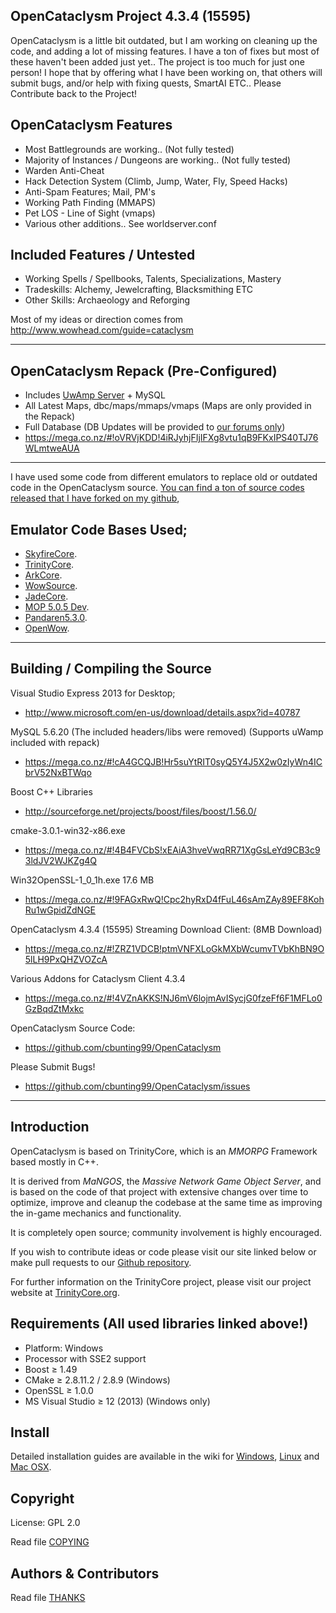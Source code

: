 ## OpenCataclysm Project 4.3.4 (15595)
OpenCataclysm is a little bit outdated, but I am working on cleaning up the code, 
and adding a lot of missing features. I have a ton of fixes but most of these 
haven't been added just yet.. The project is too much for just one person! I hope
that by offering what I have been working on, that others will submit bugs, and/or
help with fixing quests, SmartAI ETC.. Please Contribute back to the Project!

## OpenCataclysm Features
- Most Battlegrounds are working.. (Not fully tested)
- Majority of Instances / Dungeons are working.. (Not fully tested)
- Warden Anti-Cheat
- Hack Detection System (Climb, Jump, Water, Fly, Speed Hacks)
- Anti-Spam Features; Mail, PM's
- Working Path Finding (MMAPS)
- Pet LOS - Line of Sight (vmaps)
- Various other additions.. See worldserver.conf

## Included Features / Untested
- Working Spells / Spellbooks, Talents, Specializations, Mastery
- Tradeskills: Alchemy, Jewelcrafting, Blacksmithing ETC
- Other Skills: Archaeology and Reforging

Most of my ideas or direction comes from http://www.wowhead.com/guide=cataclysm

----------------------------------------------------------------------------

## OpenCataclysm Repack (Pre-Configured)
- Includes [UwAmp Server](http://www.uwamp.com/en/) + MySQL
- All Latest Maps, dbc/maps/mmaps/vmaps (Maps are only provided in the Repack)
- Full Database (DB Updates will be provided to [our forums only](http://wow.boi-infinity.com/forum/))
- https://mega.co.nz/#!oVRVjKDD!4iRJyhjFIjIFXg8vtu1qB9FKxIPS40TJ76WLmtweAUA

----------------------------------------------------------------------------

I have used some code from different emulators to replace old or outdated
code in the OpenCataclysm source. [You can find a ton of source codes released that I have forked on my github](https://github.com/cbunting99?tab=repositories),

## Emulator Code Bases Used;
- [SkyfireCore](https://github.com/cbunting99/SkyFire_5xx).
- [TrinityCore](https://github.com/cbunting99/TrinityCore).
- [ArkCore](https://github.com/Arkania/ArkCORE).
- [WowSource](https://github.com/aikonlee/WoWSource434).
- [JadeCore](https://github.com/cbunting99/JadeCore).
- [MOP 5.0.5 Dev](https://github.com/naraa/MOP-Dev).
- [Pandaren5.3.0](https://github.com/Raknar/Pandaren5.3.0).
- [OpenWow](https://github.com/OpenEmulator/OpenWoW).

----------------------------------------------------------------------------

## Building / Compiling the Source

Visual Studio Express 2013 for Desktop;
- http://www.microsoft.com/en-us/download/details.aspx?id=40787

MySQL 5.6.20 (The included headers/libs were removed) (Supports uWamp included with repack)
- https://mega.co.nz/#!cA4GCQJB!Hr5suYtRIT0syQ5Y4J5X2w0zIyWn4ICbrV52NxBTWqo

Boost C++ Libraries
- http://sourceforge.net/projects/boost/files/boost/1.56.0/

cmake-3.0.1-win32-x86.exe
- https://mega.co.nz/#!4B4FVCbS!xEAiA3hveVwqRR71XgGsLeYd9CB3c93ldJV2WJKZg4Q

Win32OpenSSL-1_0_1h.exe 17.6 MB
- https://mega.co.nz/#!9FAGxRwQ!Cpc2hyRxD4fFuL46sAmZAy89EF8KohRu1wGpidZdNGE

OpenCataclysm 4.3.4 (15595) Streaming Download Client: (8MB Download)
- https://mega.co.nz/#!ZRZ1VDCB!ptmVNFXLoGkMXbWcumvTVbKhBN9O5lLH9PxQHZVOZcA

Various Addons for Cataclysm Client 4.3.4
- https://mega.co.nz/#!4VZnAKKS!NJ6mV6lojmAvISycjG0fzeFf6F1MFLo0GzBqdZtMxkc

OpenCataclysm Source Code:
- https://github.com/cbunting99/OpenCataclysm

Please Submit Bugs!
- https://github.com/cbunting99/OpenCataclysm/issues

----------------------------------------------------------------------------

## Introduction

OpenCataclysm is based on TrinityCore, which is an *MMORPG* Framework based mostly in C++.

It is derived from *MaNGOS*, the *Massive Network Game Object Server*, and is
based on the code of that project with extensive changes over time to optimize,
improve and cleanup the codebase at the same time as improving the in-game
mechanics and functionality.

It is completely open source; community involvement is highly encouraged.

If you wish to contribute ideas or code please visit our site linked below or
make pull requests to our [Github repository](https://github.com/cbunting99/OpenCataclysm/pulls).

For further information on the TrinityCore project, please visit our project
website at [TrinityCore.org](http://www.trinitycore.org).


## Requirements (All used libraries linked above!)

+ Platform: Windows
+ Processor with SSE2 support
+ Boost ≥ 1.49
+ CMake ≥ 2.8.11.2 / 2.8.9 (Windows)
+ OpenSSL ≥ 1.0.0
+ MS Visual Studio ≥ 12 (2013) (Windows only)


## Install

Detailed installation guides are available in the wiki for
[Windows](http://collab.kpsn.org/display/tc/Win),
[Linux](http://collab.kpsn.org/display/tc/Linux) and
[Mac OSX](http://collab.kpsn.org/display/tc/Mac).


## Copyright

License: GPL 2.0

Read file [COPYING](COPYING)


## Authors &amp; Contributors

Read file [THANKS](THANKS)

